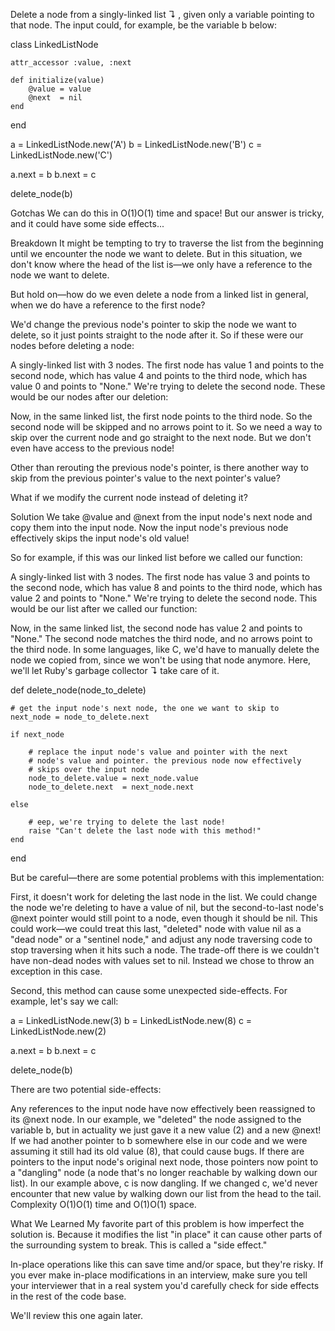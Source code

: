 Delete a node from a singly-linked list ↴ , given only a variable pointing to that node.
The input could, for example, be the variable b below:

  class LinkedListNode

    attr_accessor :value, :next

    def initialize(value)
        @value = value
        @next  = nil
    end
end

a = LinkedListNode.new('A')
b = LinkedListNode.new('B')
c = LinkedListNode.new('C')

a.next = b
b.next = c

delete_node(b)

Gotchas
We can do this in O(1)O(1) time and space! But our answer is tricky, and it could have some side effects...

Breakdown
It might be tempting to try to traverse the list from the beginning until we encounter the node we want to delete. But in this situation, we don't know where the head of the list is—we only have a reference to the node we want to delete.

But hold on—how do we even delete a node from a linked list in general, when we do have a reference to the first node?

We'd change the previous node's pointer to skip the node we want to delete, so it just points straight to the node after it. So if these were our nodes before deleting a node:

A singly-linked list with 3 nodes. The first node has value 1 and points to the second node, which has value 4 and points to the third node, which has value 0 and points to "None." We're trying to delete the second node.
These would be our nodes after our deletion:

Now, in the same linked list, the first node points to the third node. So the second node will be skipped and no arrows point to it.
So we need a way to skip over the current node and go straight to the next node. But we don't even have access to the previous node!

Other than rerouting the previous node's pointer, is there another way to skip from the previous pointer's value to the next pointer's value?

What if we modify the current node instead of deleting it?

Solution
We take @value and @next from the input node's next node and copy them into the input node. Now the input node's previous node effectively skips the input node's old value!

So for example, if this was our linked list before we called our function:

A singly-linked list with 3 nodes. The first node has value 3 and points to the second node, which has value 8 and points to the third node, which has value 2 and points to "None." We're trying to delete the second node.
This would be our list after we called our function:

Now, in the same linked list, the second node has value 2 and points to "None." The second node matches the third node, and no arrows point to the third node.
In some languages, like C, we'd have to manually delete the node we copied from, since we won't be using that node anymore. Here, we'll let Ruby's garbage collector ↴ take care of it.

  def delete_node(node_to_delete)

    # get the input node's next node, the one we want to skip to
    next_node = node_to_delete.next

    if next_node

        # replace the input node's value and pointer with the next
        # node's value and pointer. the previous node now effectively
        # skips over the input node
        node_to_delete.value = next_node.value
        node_to_delete.next  = next_node.next

    else

        # eep, we're trying to delete the last node!
        raise "Can't delete the last node with this method!"
    end
end

But be careful—there are some potential problems with this implementation:

First, it doesn't work for deleting the last node in the list. We could change the node we're deleting to have a value of nil, but the second-to-last node's @next pointer would still point to a node, even though it should be nil. This could work—we could treat this last, "deleted" node with value nil as a "dead node" or a "sentinel node," and adjust any node traversing code to stop traversing when it hits such a node. The trade-off there is we couldn't have non-dead nodes with values set to nil. Instead we chose to throw an exception in this case.

Second, this method can cause some unexpected side-effects. For example, let's say we call:

  a = LinkedListNode.new(3)
b = LinkedListNode.new(8)
c = LinkedListNode.new(2)

a.next = b
b.next = c

delete_node(b)

There are two potential side-effects:

Any references to the input node have now effectively been reassigned to its @next node. In our example, we "deleted" the node assigned to the variable b, but in actuality we just gave it a new value (2) and a new @next! If we had another pointer to b somewhere else in our code and we were assuming it still had its old value (8), that could cause bugs.
If there are pointers to the input node's original next node, those pointers now point to a "dangling" node (a node that's no longer reachable by walking down our list). In our example above, c is now dangling. If we changed c, we'd never encounter that new value by walking down our list from the head to the tail.
Complexity
O(1)O(1) time and O(1)O(1) space.

What We Learned
My favorite part of this problem is how imperfect the solution is. Because it modifies the list "in place" it can cause other parts of the surrounding system to break. This is called a "side effect."

In-place operations like this can save time and/or space, but they're risky. If you ever make in-place modifications in an interview, make sure you tell your interviewer that in a real system you'd carefully check for side effects in the rest of the code base.

We'll review this one again later.
